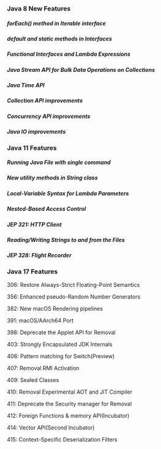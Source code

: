 
### Java 8 New Features
##### forEach() method in Iterable interface  
##### default and static methods in Interfaces  
##### Functional Interfaces and Lambda Expressions  
##### Java Stream API for Bulk Data Operations on Collections  
##### Java Time API  
##### Collection API improvements  
##### Concurrency API improvements  
##### Java IO improvements  

### Java 11 Features

##### Running Java File with single command  
##### New utility methods in String class  
##### Local-Variable Syntax for Lambda Parameters  
##### Nested-Based Access Control  
##### JEP 321: HTTP Client  
##### Reading/Writing Strings to and from the Files  
##### JEP 328: Flight Recorder  


### Java 17  Features
306: Restore Always-Strict Floating-Point Semantics   

356: Enhanced pseudo-Random Number Generators  

382: New macOS Rendering pipelines  

391: macOS/AArch64 Port  

398: Deprecate the Applet API for Removal  

403: Strongly Encapsulated JDK Internals  

406: Pattern matching for Switch(Preview)  

407: Removal RMI Activation  

409: Sealed Classes   

410: Removal Experimental AOT and JIT Compiler   

411: Deprecate the Security manager for Removal   

412: Foreign Functions & memory API(Incubator)  

414: Vector API(Second Incubator)  

415: Context-Specific Deserialization Filters    

